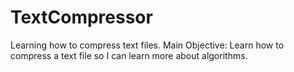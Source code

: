 # TextCompressor
Learning how to compress text files.
Main Objective:
Learn how to compress a text file so I can learn more about algorithms.
